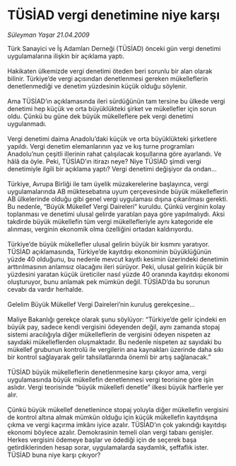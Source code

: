 # TÜSİAD vergi denetimine niye karşı

*Süleyman Yaşar 21.04.2009*

<div class="taraf_structure_2col_1zq">
<div class="margen_n">



 <p>Türk Sanayici ve İş Adamları Derneği (TÜSİAD) önceki gün vergi denetimi uygulamalarına ilişkin bir açıklama yaptı. <br/><br/>Hakikaten ülkemizde vergi denetimi öteden beri sorunlu bir alan olarak bilinir. Türkiye’de vergi açısından denetlenmesi gereken mükelleflerin denetlenmediği ve denetim yüzdesinin küçük olduğu söylenir. <br/><br/>Ama TÜSİAD’ın açıklamasında ileri sürdüğünün tam tersine bu ülkede vergi denetimi hep küçük ve orta büyüklükteki şirket ve mükellefler için sorun oldu. Çünkü bu güne dek büyük mükelleflere pek vergi denetimi uygulanmadı. <br/><br/>Vergi denetimi daima Anadolu’daki küçük ve orta büyüklükteki şirketlere yapıldı. Vergi denetim elemanlarının yaz ve kış turne programları Anadolu’nun çeşitli illerinin rahat çalışılacak koşullarına göre ayarlandı. Ve hâlâ da öyle. Peki, TÜSİAD’ın itirazı neye? Niye TÜSİAD şimdi vergi denetimiyle ilgili bir açıklama yaptı? Vergi denetimi değişiyor da ondan... <br/><br/>Türkiye, Avrupa Birliği ile tam üyelik müzakerelerine başlayınca, vergi uygulamalarında AB müktesebatına uyum çerçevesinde büyük mükelleflerin AB ülkelerinde olduğu gibi genel vergi uygulaması dışına çıkarılması gerekti. Bu nedenle, “Büyük Mükellef Vergi Daireleri” kuruldu. Çünkü verginin kolay toplanması ve denetimi ulusal gelirde yaratılan paya göre yapılmalıydı. Aksi takdirde büyük mükellefin tüm vergi mükellefleriyle aynı kategoride ele alınması, verginin ekonomik olma özelliğini ortadan kaldırıyordu. <br/><br/>Türkiye’de büyük mükellefler ulusal gelirin büyük bir kısmını yaratıyor. TÜSİAD açıklamasında, Türkiye’de kayıtdışı ekonominin büyüklüğünün yüzde 40 olduğunu, bu nedenle mevcut kayıtlı kesimin üzerindeki denetimin arttırılmasının anlamsız olacağını ileri sürüyor. Peki, ulusal gelirin küçük bir yüzdesini yaratan küçük üreticiler nasıl yüzde 40 oranında kayıtdışı ekonomi oluşturuyor, bunu anlamak pek mümkün değil. TÜSİAD’da bu sorunun cevabı da vardır herhalde. <br/><br/>Gelelim Büyük Mükellef Vergi Daireleri’nin kuruluş gerekçesine... <br/><br/>Maliye Bakanlığı gerekçe olarak şunu söylüyor: “Türkiye’de gelir içindeki en büyük pay, sadece kendi vergisini ödeyenden değil, aynı zamanda stopaj sistemi aracılığıyla diğer mükelleflerin de vergisini ödeyen nispeten az sayıdaki mükelleflerden oluşmaktadır. Bu nedenle nispeten az sayıdaki bu mükellef grubunun kontrolü ile vergilerin ana kaynakları üzerinde daha sıkı bir kontrol sağlayarak gelir tahsilatlarında önemli bir artış sağlanacak.” <br/><br/>TÜSİAD büyük mükelleflerin denetlenmesine karşı çıkıyor ama, vergi uygulamasında büyük mükellefin denetlenmesi vergi teorisine göre işin aslıdır. Vergi teorisinde “büyük mükellefi denetle” ilkesi büyük harflerle yer alır. <br/><br/>Çünkü büyük mükellef denetlenince stopaj yoluyla diğer mükellefin vergisini de kontrol altına almak mümkün olduğu için küçük mükellefin kayıtdışına çıkma ve vergi kaçırma imkânı iyice azalır. TÜSİAD’ın çok yakındığı kayıtdışı ekonomi böylece azalır. Demokrasinin temeli olan vergi tabanı genişler. Herkes vergisini ödemeye başlar ve ödediği için de seçerek başa getirdiklerinden hesap sorar, uygulamalarda saydamlık, şeffaflık ister. TÜSİAD buna niye karşı çıkıyor?</p>

<br/>


<div id="taraf_not">
</div>

</div>


</div>
